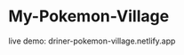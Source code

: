 ﻿# My-Pokemon-Village  
 live demo: driner-pokemon-village.netlify.app  
 
<!--  live demo: https://jdriner.github.io/My-Pokemon-Village/ -->

